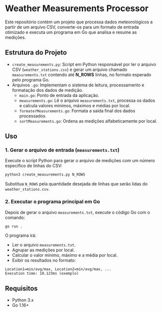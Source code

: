 # Weather Measurements Processor

Este repositório contém um projeto que processa dados meteorológicos a partir de um arquivo CSV, converte-os para um formato de entrada otimizado e executa um programa em Go que analisa e resume as medições.

## Estrutura do Projeto

- `create_measurements.py`: Script em Python responsável por ler o arquivo CSV (`weather_stations.csv`) e gerar um arquivo chamado `measurements.txt` contendo até **N_ROWS** linhas, no formato esperado pelo programa Go.
- Arquivos `.go`: Implementam o sistema de leitura, processamento e formatação dos dados de medição.
  - `main.go`: Ponto de entrada da aplicação.
  - `measurements.go`: Lê o arquivo `measurements.txt`, processa os dados e calcula valores mínimos, máximos e médias por local.
  - `formaterMeasurements.go`: Formata a saída final dos dados processados.
  - `sortMeasurements.go`: Ordena as medições alfabeticamente por local.

## Uso

### 1. Gerar o arquivo de entrada (`measurements.txt`)

Execute o script Python para gerar o arquivo de medições com um número específico de linhas do CSV:

```bash
python3 create_measurements.py N_ROWS
```

Substitua `N_ROWS` pela quantidade desejada de linhas que serão lidas do `weather_stations.csv`.

### 2. Executar o programa principal em Go

Depois de gerar o arquivo `measurements.txt`, execute o código Go com o comando:

```bash
go run .
```

O programa irá:

- Ler o arquivo `measurements.txt`.
- Agrupar as medições por local.
- Calcular o valor mínimo, máximo e a média por local.
- Exibir os resultados no formato:

```text
Location1=min/avg/max, Location2=min/avg/max, ...
Execution time: 10.123ms (exemplo)
```

## Requisitos

- Python 3.x
- Go 1.16+
